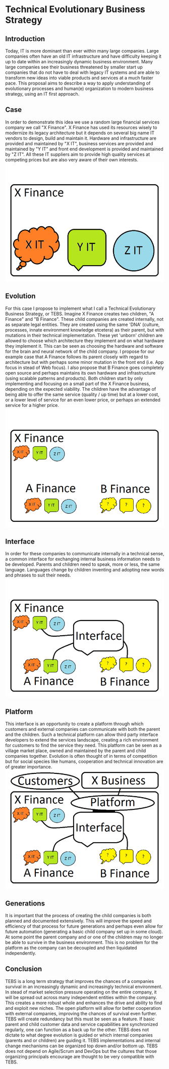 Technical Evolutionary Business Strategy
========================================

Introduction
------------
Today, IT is more dominant than ever within many large companies.
Large companies often have an old IT infrastructure and have difficulty keeping it up to date within an increasingly dynamic business environment.
Many large companies see their business threatened by smaller start up companies that do not have to deal with legacy IT systems and are able to transform new ideas into viable products and services at a much faster pace.
This proposal aims to describe a way to apply understanding of evolutionary processes and human(e) organization to modern business strategy, using an IT first approach.

Case
----
In order to demonstrate this idea we use a random large financial services company we call "X Finance".
X Finance has used its resources wisely to modernize its legacy architecture but it depends on several big name IT vendors to design, build and maintain it.
Hardware and infrastructure are provided and maintained by "X IT", business services are provided and maintained by "Y IT" and front end development is provided and maintained by "Z IT".
All these IT suppliers aim to provide high quality services at competing prices but are also very aware of their own interests.  
<img alt="X Finance IT" src="https://raw.githubusercontent.com/DyzLecticus/Zeesoft/master/TEBS/01%20X%20Finance%20IT.bmp">

Evolution
---------
For this case I propose to implement what I call a Technical Evolutionary Business Strategy, or TEBS.
Imagine X Finance creates two children, "A Finance" and "B Finance". 
These child companies are created internally, not as separate legal entities.
They are created using the same 'DNA' (culture, processes, innate environment knowledge etcetera) as their parent, but with mutations in their technical implementation.
These yet 'unborn' children are allowed to choose which architecture they implement and on what hardware they implement it.
This can be seen as choosing the hardware and software for the brain and neural network of the child company.
I propose for our example case that A Finance follows its parent closely with regard to architecture but with perhaps some minor mutation in the front end (i.e. App focus in stead of Web focus).
I also propose that B Finance goes completely open source and perhaps maintains its own hardware and infrastructure (using scalable patterns and products).
Both children start by only implementing and focusing on a small part of the X Finance business, depending on the expected viability.
The children have the advantage of being able to offer the same service (quality / up time) but at a lower cost, or a lower level of service for an even lower price, or perhaps an extended service for a higher price.  
<img alt="A Finance and B Finance" src="https://raw.githubusercontent.com/DyzLecticus/Zeesoft/master/TEBS/02%20A%20Finance%20and%20B%20Finance.bmp">

Interface
---------
In order for these companies to communicate internally in a technical sense, a common interface for exchanging internal business information needs to be developed.
Parents and children need to speak, more or less, the same language.
Languages change by children inventing and adopting new words and phrases to suit their needs.  
<img alt="Interface" src="https://raw.githubusercontent.com/DyzLecticus/Zeesoft/master/TEBS/03%20Interface.bmp">

Platform
--------
This interface is an opportunity to create a platform through which customers and external companies can communicate with both the parent and the children.
Such a technical platform can allow third party interface developers to extend the services landscape, creating a rich environment for customers to find the service they need.
This platform can be seen as a village market place, owned and maintained by the parent and child companies together.
Evolution is often thought of in terms of competition but for social species like humans, cooperation and technical innovation are of greater importance.  
<img alt="Shared open platform" src="https://raw.githubusercontent.com/DyzLecticus/Zeesoft/master/TEBS/04%20Shared%20open%20platform.bmp">

Generations
-----------
It is important that the process of creating the child companies is both planned and documented extensively.
This will improve the speed and efficiency of that process for future generations and perhaps even allow for future automation (generating a basic child company set up in some cloud).
At some point the parent company and or one of the children may no longer be able to survive in the business environment.
This is no problem for the platform as the company can be decoupled and then liquidated independently.

Conclusion
----------
TEBS is a long term strategy that improves the chances of a companies survival in an increasingly dynamic and increasingly technical environment.
In stead of market selection pressure operating on the entire company, it will be spread out across many independent entities within the company.
This creates a more robust whole and enhances the drive and ability to find and exploit new niches.
The open platform will allow for better cooperation with external companies, improving the chances of survival even further.
TEBS will create redundancy but this must be seen as a feature. 
If basic parent and child customer data and service capabilities are synchronized regularly, one can function as a back up for the other.
TEBS does not dictate to what degree evolution is guided or which internal companies (parents and or children) are guiding it. 
TEBS implementations and internal change mechanisms can be organized top down and/or bottom up.
TEBS does not depend on Agile/Scrum and DevOps but the cultures that those organizing principals encourage are thought to be very compatible with TEBS.
